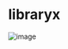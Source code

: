 # libraryx

![image](https://github.com/Pocanistaken/libraryx/assets/51020037/38aaf415-0046-4d5b-8852-78b058e959d8)
